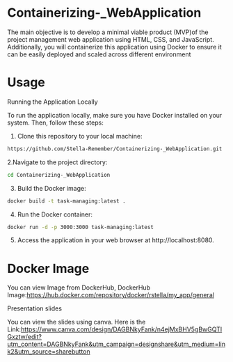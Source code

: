 # Containerizing-_WebApplication
The main objective is to develop a minimal viable product (MVP)of the project management web application using HTML, CSS, and JavaScript. Additionally, you will containerize this application using Docker to ensure it can be easily deployed and scaled across different environment 

# Usage
Running the Application Locally

To run the application locally, make sure you have Docker installed on your system. Then, follow these steps:

1. Clone this repository to your local machine:

```bash
https://github.com/Stella-Remember/Containerizing-_WebApplication.git
```
2.Navigate to the project directory:

```bash
cd Containerizing-_WebApplication
```
3. Build the Docker image:
```bash
docker build -t task-managing:latest .
```

4. Run the Docker container:
```bash
docker run -d -p 3000:3000 task-managing:latest
```

5. Access the application in your web browser at http://localhost:8080.

# Docker Image

You can view Image from DockerHub, DockerHub Image:https://hub.docker.com/repository/docker/rstella/my_app/general

Presentation slides

You can view the slides using canva. Here is the Link:https://www.canva.com/design/DAGBNkyFank/n4ejMxBHV5gBwGQTIGxztw/edit?utm_content=DAGBNkyFank&utm_campaign=designshare&utm_medium=link2&utm_source=sharebutton
